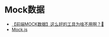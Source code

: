 # Mock数据

- [【前端MOCK数据】这么好的工具为啥不用啊？🚀](https://juejin.cn/post/7026165301255340045#heading-2)
- [Mock.js](http://mockjs.com/)